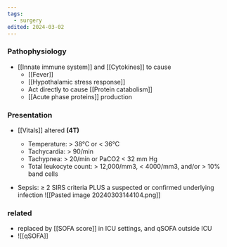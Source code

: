 ```yaml
---
tags:
  - surgery
edited: 2024-03-02
---
```

### Pathophysiology
- [[Innate immune system]] and [[Cytokines]] to cause
	- [[Fever]] 
	- [[Hypothalamic stress response]] 
	- Act directly to cause [[Protein catabolism]] 
	- [[Acute phase proteins]] production 

### Presentation
- [[Vitals]] altered **(4T)**
    - Temperature: > 38°C or < 36°C
    - Tachycardia: > 90/min
    - Tachypnea: > 20/min or PaCO2 < 32 mm Hg
    - Total leukocyte count: > 12,000/mm3, < 4000/mm3, and/or > 10% band cells
 
 - Sepsis: ≥ 2 SIRS criteria PLUS a suspected or confirmed underlying infection
![[Pasted image 20240303144104.png]]

### related
- replaced by [[SOFA score]] in ICU settings, and qSOFA outside ICU
- ![[qSOFA]] 